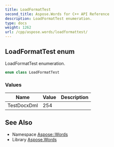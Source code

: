 ```yaml
---
title: LoadFormatTest
second_title: Aspose.Words for C++ API Reference
description: LoadFormatTest enumeration.
type: docs
weight: 1262
url: /cpp/aspose.words/loadformattest/
---
```

## LoadFormatTest enum


LoadFormatTest enumeration.

```cpp
enum class LoadFormatTest
```

### Values

| Name | Value | Description |
| --- | --- | --- |
| TestDocxDml | 254 |  |

## See Also

* Namespace [Aspose::Words](../)
* Library [Aspose.Words](../../)
